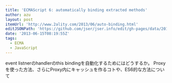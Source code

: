 ```yaml
---
title: 'ECMAScript 6: automatically binding extracted methods'
author: azu
layout: post
itemUrl: 'http://www.2ality.com/2013/06/auto-binding.html'
editJSONPath: 'https://github.com/jser/jser.info/edit/gh-pages/data/2013/06/index.json'
date: '2013-06-15T08:19:55Z'
tags:
  - ECMA
  - JavaScript
---
```

event listnerのhandlerのthis bindingを自動化するためにはどうするか。
Proxyを使った方法、さらにProxy内にキャッシュを作るコトや、ES6的な方法について
